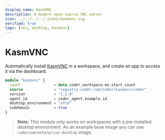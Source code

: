 ```yaml
---
display_name: KasmVNC
description: A modern open source VNC server
icon: ../../../../.icons/kasmvnc.svg
verified: true
tags: [vnc, desktop, kasmvnc]
---
```


# KasmVNC

Automatically install [KasmVNC](https://kasmweb.com/kasmvnc) in a workspace, and create an app to access it via the dashboard.

```tf
module "kasmvnc" {
  count               = data.coder_workspace.me.start_count
  source              = "registry.coder.com/coder/kasmvnc/coder"
  version             = "1.2.0"
  agent_id            = coder_agent.example.id
  desktop_environment = "xfce"
  subdomain           = true
}
```

> **Note:** This module only works on workspaces with a pre-installed desktop environment. As an example base image you can use `codercom/enterprise-desktop` image.

